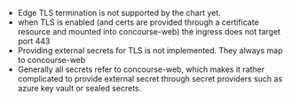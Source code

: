 - Edge TLS termination is not supported by the chart yet.
- when TLS is enabled (and certs are provided through a certificate resource and mounted into concourse-web) the ingress does not target port 443 
- Providing external secrets for TLS is not implemented. They always map to concourse-web 
- Generally all secrets refer to concourse-web, which makes it rather complicated to provide external secret through secret providers such as azure key vault or sealed secrets.
